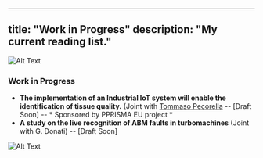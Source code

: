 
---
title: "Work in Progress"
description: "My current reading list."
---

![Alt Text](https://i.giphy.com/media/v1.Y2lkPTc5MGI3NjExMWwza3EyY3hqYmY4aHd2enUxMzU1enZzNW91Nm51bmFwYjRlZnVheSZlcD12MV9pbnRlcm5hbF9naWZfYnlfaWQmY3Q9Zw/3oz8xTUmZABI3PGwDe/giphy.gif)

### Work in Progress

- **The implementation of an Industrial IoT system will enable the identification of tissue quality.**  (Joint with [Tommaso Pecorella](https://arc.net/l/quote/nkcuzaqb) -- [Draft Soon] -- * Sponsored by PPRISMA EU project *
- **A study on the live recognition of ABM faults in turbomachines** (Joint with G. Donati) -- [Draft Soon]

![Alt Text](https://i.giphy.com/media/v1.Y2lkPTc5MGI3NjExa2ZtdTliMm9wcnNpYXZwenA2YWdmazMxYmhkaTFodHloZHd3cGptbSZlcD12MV9pbnRlcm5hbF9naWZfYnlfaWQmY3Q9Zw/lizSDX8mHfbstV0GKw/giphy.gif)